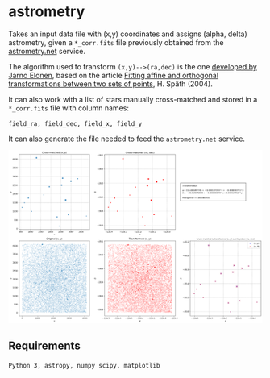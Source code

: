 
# astrometry

Takes an input data file with (x,y) coordinates and assigns (alpha, delta)
astrometry, given a `*_corr.fits` file previously obtained from the
[astrometry.net](http://nova.astrometry.net/) service.

The algorithm used to transform `(x,y)-->(ra,dec)` is the one [developed by Jarno Elonen](https://elonen.iki.fi/code/misc-notes/affine-fit/), based on the article [Fitting affine and orthogonal transformations between two sets of points](https://hrcak.srce.hr/712), H. Späth (2004).

It can also work with a list of stars manually cross-matched and stored
in a `*_corr.fits` file with column names:

    field_ra, field_dec, field_x, field_y

It can also generate the file needed to feed the `astrometry.net` service.

![alt text](out.png)

## Requirements

    Python 3, astropy, numpy scipy, matplotlib
